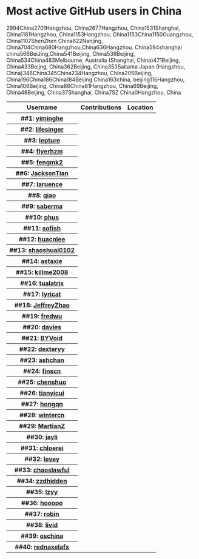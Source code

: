 # Most active GitHub users in China

<table cellspacing="0"><thead><th scope="col">Username</th><th scope="col">Contributions</th><th scope="col">Location</th></thead><tbody>
<tr><th scope="row">##1: <a href="https://github.com/yiminghe">yiminghe</a></th></td>2994</td></td>China</td></tr>
<tr><th scope="row">##2: <a href="https://github.com/lifesinger">lifesinger</a></th></td>2701</td></td>Hangzhou, China</td></tr>
<tr><th scope="row">##3: <a href="https://github.com/lepture">lepture</a></th></td>2677</td></td>Hangzhou, China</td></tr>
<tr><th scope="row">##4: <a href="https://github.com/flyerhzm">flyerhzm</a></th></td>1531</td></td>Shanghai, China</td></tr>
<tr><th scope="row">##5: <a href="https://github.com/fengmk2">fengmk2</a></th></td>1181</td></td>Hangzhou, China</td></tr>
<tr><th scope="row">##6: <a href="https://github.com/JacksonTian">JacksonTian</a></th></td>1153</td></td>Hangzhou, China</td></tr>
<tr><th scope="row">##7: <a href="https://github.com/laruence">laruence</a></th></td>1153</td></td>China</td></tr>
<tr><th scope="row">##8: <a href="https://github.com/qiao">qiao</a></th></td>1150</td></td>Guangzhou, China</td></tr>
<tr><th scope="row">##9: <a href="https://github.com/saberma">saberma</a></th></td>1107</td></td>ShenZhen China</td></tr>
<tr><th scope="row">##10: <a href="https://github.com/phus">phus</a></th></td>822</td></td>Nanjing, China</td></tr>
<tr><th scope="row">##11: <a href="https://github.com/sofish">sofish</a></th></td>704</td></td>China</td></tr>
<tr><th scope="row">##12: <a href="https://github.com/huacnlee">huacnlee</a></th></td>680</td></td>Hangzhou,China</td></tr>
<tr><th scope="row">##13: <a href="https://github.com/shaoshuai0102">shaoshuai0102</a></th></td>636</td></td>Hangzhou. China</td></tr>
<tr><th scope="row">##14: <a href="https://github.com/astaxie">astaxie</a></th></td>594</td></td>shanghai  china</td></tr>
<tr><th scope="row">##15: <a href="https://github.com/killme2008">killme2008</a></th></td>566</td></td>BeiJing,China</td></tr>
<tr><th scope="row">##16: <a href="https://github.com/tualatrix">tualatrix</a></th></td>541</td></td>Beijing, China</td></tr>
<tr><th scope="row">##17: <a href="https://github.com/lyricat">lyricat</a></th></td>536</td></td>Beijing, China</td></tr>
<tr><th scope="row">##18: <a href="https://github.com/JeffreyZhao">JeffreyZhao</a></th></td>534</td></td>China</td></tr>
<tr><th scope="row">##19: <a href="https://github.com/fredwu">fredwu</a></th></td>483</td></td>Melbourne, Australia (Shanghai, China)</td></tr>
<tr><th scope="row">##20: <a href="https://github.com/davies">davies</a></th></td>471</td></td>Beijing, China</td></tr>
<tr><th scope="row">##21: <a href="https://github.com/BYVoid">BYVoid</a></th></td>433</td></td>Beijng, China</td></tr>
<tr><th scope="row">##22: <a href="https://github.com/dexteryy">dexteryy</a></th></td>362</td></td>Beijing, China</td></tr>
<tr><th scope="row">##23: <a href="https://github.com/ashchan">ashchan</a></th></td>353</td></td>Saitama Japan (Hangzhou, China)</td></tr>
<tr><th scope="row">##24: <a href="https://github.com/finscn">finscn</a></th></td>346</td></td>China</td></tr>
<tr><th scope="row">##25: <a href="https://github.com/chenshuo">chenshuo</a></th></td>345</td></td>China</td></tr>
<tr><th scope="row">##26: <a href="https://github.com/tianyicui">tianyicui</a></th></td>234</td></td>Hangzhou, China</td></tr>
<tr><th scope="row">##27: <a href="https://github.com/hongqn">hongqn</a></th></td>205</td></td>Beijing, China</td></tr>
<tr><th scope="row">##28: <a href="https://github.com/wintercn">wintercn</a></th></td>196</td></td>China</td></tr>
<tr><th scope="row">##29: <a href="https://github.com/MartianZ">MartianZ</a></th></td>186</td></td>China</td></tr>
<tr><th scope="row">##30: <a href="https://github.com/jayli">jayli</a></th></td>184</td></td>Beijing China</td></tr>
<tr><th scope="row">##31: <a href="https://github.com/chloerei">chloerei</a></th></td>163</td></td>china, beijing</td></tr>
<tr><th scope="row">##32: <a href="https://github.com/levey">levey</a></th></td>116</td></td>Hangzhou, China</td></tr>
<tr><th scope="row">##33: <a href="https://github.com/chaoslawful">chaoslawful</a></th></td>106</td></td>Beijing, China</td></tr>
<tr><th scope="row">##34: <a href="https://github.com/zzdhidden">zzdhidden</a></th></td>86</td></td>China</td></tr>
<tr><th scope="row">##35: <a href="https://github.com/lzyy">lzyy</a></th></td>81</td></td>Hangzhou, China</td></tr>
<tr><th scope="row">##36: <a href="https://github.com/hooopo">hooopo</a></th></td>69</td></td>Beijing, China</td></tr>
<tr><th scope="row">##37: <a href="https://github.com/robin">robin</a></th></td>48</td></td>Beijing, China</td></tr>
<tr><th scope="row">##38: <a href="https://github.com/livid">livid</a></th></td>37</td></td>Shanghai, China</td></tr>
<tr><th scope="row">##39: <a href="https://github.com/oschina">oschina</a></th></td>7</td></td>SZ China</td></tr>
<tr><th scope="row">##40: <a href="https://github.com/rednaxelafx">rednaxelafx</a></th></td>0</td></td>Hangzhou, China</td></tr>
</tbody></table>